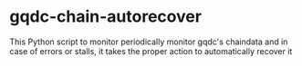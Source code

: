 # gqdc-chain-autorecover
This Python script to monitor periodically monitor gqdc's chaindata and in case of errors or stalls, it takes the proper action to automatically recover it
